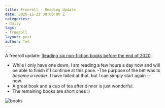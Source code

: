```yaml
---
title: Freeroll - Reading Update
date: 2020-11-23 00:00:00 Z
categories:
- daily
tags:
- freeroll
layout: post
author: Ted
---
```


A freeroll update: [Reading six non-fiction books before the end of 2020](https://tedslocum.com/daily/2020/06/08/reading-freeroll).

- While I only have one down, I am reading a few hours a day now and will be able to finish if I continue at this pace.
-The purpose of the bet was to _become a reader_. I have failed at that, but I can simply start again -- now. 
- A great book and a cup of tea after dinner is just wonderful.
- The remaining books are short ones :)

![books](/assets/images/non-fiction.jpg)
